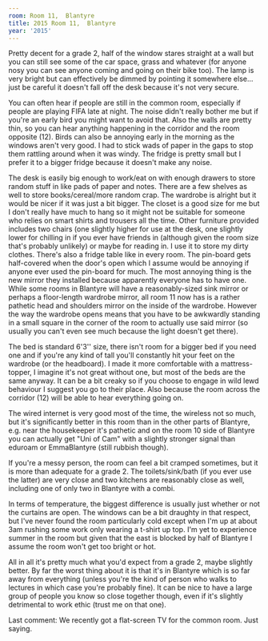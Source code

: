 ```yaml
---
room: Room 11,  Blantyre
title: 2015 Room 11,  Blantyre
year: '2015'
---
```


Pretty decent for a grade 2, half of the window stares straight at a wall but you can still see some of the car space, grass and whatever (for anyone nosy you can see anyone coming and going on their bike too). The lamp is very bright but can effectively be dimmed by pointing it somewhere else... just be careful it doesn't fall off the desk because it's not very secure.

You can often hear if people are still in the common room, especially if people are playing FIFA late at night. The noise didn't really bother me but if you're an early bird you might want to avoid that. Also the walls are pretty thin, so you can hear anything happening in the corridor and the room opposite (12). Birds can also be annoying early in the morning as the windows aren't very good. I had to stick wads of paper in the gaps to stop them rattling around when it was windy. The fridge is pretty small but I prefer it to a bigger fridge because it doesn't make any noise.

The desk is easily big enough to work/eat on with enough drawers to store random stuff in like pads of paper and notes. There are a few shelves as well to store books/cereal/more random crap. The wardrobe is alright but it would be nicer if it was just a bit bigger. The closet is a good size for me but I don't really have much to hang so it might not be suitable for someone who relies on smart shirts and trousers all the time. Other furniture provided includes two chairs (one slightly higher for use at the desk, one slightly lower for chilling in if you ever have friends in (although given the room size that's probably unlikely) or maybe for reading in. I use it to store my dirty clothes. There's also a fridge table like in every room. The pin-board gets half-covered when the door's open which I assume would be annoying if anyone ever used the pin-board for much. The most annoying thing is the new mirror they installed because apparently everyone has to have one. While some rooms in Blantyre will have a reasonably-sized sink mirror or perhaps a floor-length wardrobe mirror, all room 11 now has is a rather pathetic head and shoulders mirror on the inside of the wardrobe. However the way the wardrobe opens means that you have to be awkwardly standing in a small square in the corner of the room to actually use said mirror (so usually you can't even see much because the light doesn't get there).

The bed is standard 6'3'' size, there isn't room for a bigger bed if you need one and if you're any kind of tall you'll constantly hit your feet on the wardrobe (or the headboard). I made it more comfortable with a mattress-topper, I imagine it's not great without one, but most of the beds are the same anyway. It can be a bit creaky so if you choose to engage in wild lewd behaviour I suggest you go to their place. Also because the room across the corridor (12) will be able to hear everything going on.

The wired internet is very good most of the time, the wireless not so much, but it's significantly better in this room than in the other parts of Blantyre, e.g. near the housekeeper it's pathetic and on the room 10 side of Blantyre you can actually get "Uni of Cam" with a slightly stronger signal than eduroam or EmmaBlantyre (still rubbish though).

If you're a messy person, the room can feel a bit cramped sometimes, but it is more than adequate for a grade 2. The toilets/sink/bath (if you ever use the latter) are very close and two kitchens are reasonably close as well, including one of only two in Blantyre with a combi.

In terms of temperature, the biggest difference is usually just whether or not the curtains are open. The windows can be a bit draughty in that respect, but I've never found the room particularly cold except when I'm up at about 3am rushing some work only wearing a t-shirt up top. I'm yet to experience summer in the room but given that the east is blocked by half of Blantyre I assume the room won't get too bright or hot.

All in all it's pretty much what you'd expect from a grade 2, maybe slightly better. By far the worst thing about it is that it's in Blantyre which is so far away from everything (unless you're the kind of person who walks to lectures in which case you're probably fine). It can be nice to have a large group of people you know so close together though, even if it's slightly detrimental to work ethic (trust me on that one).

Last comment: We recently got a flat-screen TV for the common room. Just saying.